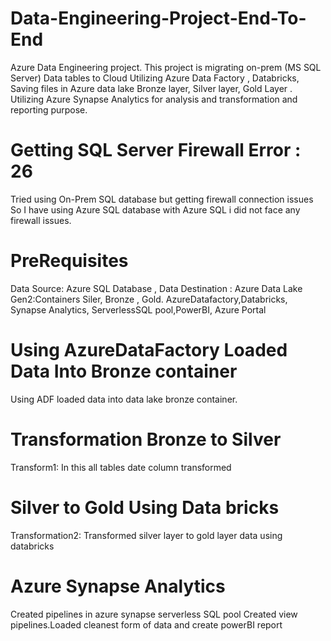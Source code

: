 # Data-Engineering-Project-End-To-End
Azure Data Engineering project.
This project is migrating on-prem (MS SQL Server) Data tables to Cloud Utilizing Azure Data Factory , Databricks, Saving files in Azure data lake Bronze layer, Silver layer, Gold Layer .
Utilizing Azure Synapse Analytics for analysis and transformation and reporting purpose.
# Getting SQL Server Firewall Error : 26 
Tried using On-Prem SQL database but getting  firewall connection issues So I have using Azure SQL database with Azure SQL i did not face any firewall issues.
# PreRequisites
Data Source: Azure SQL Database , Data Destination : Azure Data Lake Gen2:Containers Siler, Bronze , Gold.
AzureDatafactory,Databricks, Synapse Analytics, ServerlessSQL pool,PowerBI, Azure Portal
# Using AzureDataFactory Loaded Data Into Bronze container
Using ADF loaded data into data lake bronze container.
# Transformation Bronze to Silver
Transform1: In this all tables date column transformed
# Silver to Gold Using Data bricks
Transformation2: Transformed silver layer to gold layer data using databricks
# Azure Synapse Analytics
Created pipelines in azure synapse serverless SQL pool
Created view pipelines.Loaded cleanest form of data and create powerBI report
